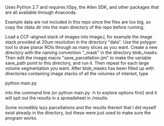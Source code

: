 Uses Python 2.7 and requires h5py, the Allen SDK, and other packages that are
all available through Anaconda.

Example data are not included in this repo since the files are too big, so copy
the /data dir into the main directory of the repo before running.

Load a CCF-aligned stack of images into ImageJ, for example the image stack
provided at 20um resolution in the directory "data". Use the polygon tool to draw
planar ROIs through as many slices as you want. Create a new directory with the
naming convention "<name>_mask" in the directory blob_masks. Then edit the
imagej macro "save_parcellation.ijm" to make the variable save_path point to
this directory, and run it. Then repeat for each large volume segmentation
you want. After blob_masks has been filled up with directories containing
image stacks of all the volumes of interest, type

python main.py

into the command line (or python main.py -h to explore options first) and it
will spit out the results in a spreadsheet in /results.

Some incredibly lazy parcellations and the results thereof that I did myself
exist already in the directory, but these were just used to make sure the
program works.

